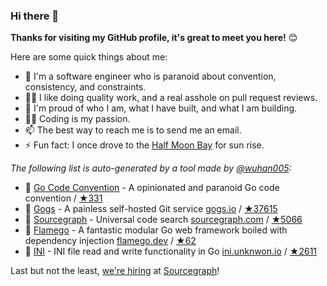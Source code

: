 ### Hi there 👋

**Thanks for visiting my GitHub profile, it's great to meet you here!** 😊

Here are some quick things about me:

- 🔭 I'm a software engineer who is paranoid about convention, consistency, and constraints.
- 🕵️‍♀️ I like doing quality work, and a real asshole on pull request reviews.
- 🧸 I'm proud of who I am, what I have built, and what I am building.
- 🧑‍💻 Coding is my passion.
- 📫 The best way to reach me is to send me an email.
- ⚡ Fun fact: I once drove to the [Half Moon Bay](https://www.google.com/maps/place/Half+Moon+Bay,+CA,+USA) for sun rise.

_The following list is auto-generated by a tool made by [@wuhan005](https://github.com/wuhan005/wuhan005):_

- 🍩 [Go Code Convention](https://github.com/unknwon/go-code-convention) - A opinionated and paranoid Go code convention / [★331](https://github.com/unknwon/go-code-convention/stargazers) 
- 🎃 [Gogs](https://github.com/gogs/Gogs) - A painless self-hosted Git service [gogs.io](https://gogs.io) / [★37615](https://github.com/gogs/Gogs/stargazers) 
- 🐣 [Sourcegraph](https://github.com/sourcegraph/Sourcegraph) - Universal code search [sourcegraph.com](https://sourcegraph.com) / [★5066](https://github.com/sourcegraph/Sourcegraph/stargazers) 
- 🧙 [Flamego](https://github.com/flamego/Flamego) - A fantastic modular Go web framework boiled with dependency injection [flamego.dev](https://flamego.dev) / [★62](https://github.com/flamego/Flamego/stargazers) 
- 🐳 [INI](https://github.com/go-ini/INI) - INI file read and write functionality in Go [ini.unknwon.io](https://ini.unknwon.io) / [★2611](https://github.com/go-ini/INI/stargazers) 




Last but not the least, [we're hiring](https://grnh.se/6770e0974us) at [Sourcegraph](https://about.sourcegraph.com/)!
